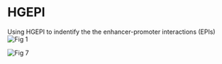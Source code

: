 # HGEPI
Using HGEPI to indentify the the enhancer-promoter interactions (EPIs)
![Fig  1](https://github.com/user-attachments/assets/22a0a9bb-fd10-40d7-a8ab-b14d8e185676)


![Fig  7](https://github.com/user-attachments/assets/4cdabe5f-c57e-4b6f-9c7b-9fdf6d20299e)
